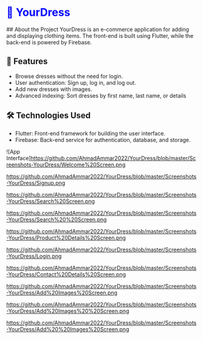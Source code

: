 <h1 style="color:blue; font-weight:bold;">🌟 YourDress</h1>
## About the Project
YourDress is an e-commerce application for adding and displaying clothing items. The front-end is built using Flutter, while the back-end is powered by Firebase.


## 🚀 Features
- Browse dresses without the need for login.
- User authentication: Sign up, log in, and log out.
- Add new dresses with images.
- Advanced indexing: Sort dresses by first name, last name, or details

## 🛠️ Technologies Used
- Flutter: Front-end framework for building the user interface.  
- Firebase: Back-end service for authentication, database, and storage.  


![App Interface]https://github.com/AhmadAmmar2022/YourDress/blob/master/Screenshots-YourDress/Welcome%20Screen.png


https://github.com/AhmadAmmar2022/YourDress/blob/master/Screenshots-YourDress/Signup.png

https://github.com/AhmadAmmar2022/YourDress/blob/master/Screenshots-YourDress/Search%20Screen.png

https://github.com/AhmadAmmar2022/YourDress/blob/master/Screenshots-YourDress/Search%20%20Screen.png

https://github.com/AhmadAmmar2022/YourDress/blob/master/Screenshots-YourDress/Product%20Details%20Screen.png

https://github.com/AhmadAmmar2022/YourDress/blob/master/Screenshots-YourDress/Login.png

https://github.com/AhmadAmmar2022/YourDress/blob/master/Screenshots-YourDress/Contact%20Details%20Screen.png

https://github.com/AhmadAmmar2022/YourDress/blob/master/Screenshots-YourDress/Add%20Images%20Screen.png


https://github.com/AhmadAmmar2022/YourDress/blob/master/Screenshots-YourDress/Add%20Images%20%20Screen.png

https://github.com/AhmadAmmar2022/YourDress/blob/master/Screenshots-YourDress/Add%20%20Images%20Screen.png
